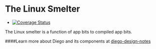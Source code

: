 # The Linux Smelter

* [![Coverage Status](https://coveralls.io/repos/cloudfoundry-incubator/linux-smelter/badge.png?branch=HEAD)](https://coveralls.io/r/cloudfoundry-incubator/linux-smelter?branch=HEAD)

The Linux smelter is a function of app bits to compiled app bits.

####Learn more about Diego and its components at [diego-design-notes](https://github.com/cloudfoundry-incubator/diego-design-notes)
